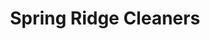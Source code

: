 ---
title: "Spring Ridge Cleaners"
url: /frederick/spring-ridge-cleaners-spring-ridge-parkway/
shop: beauty
---